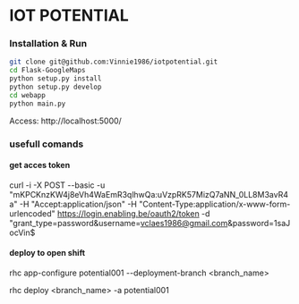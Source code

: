 # IOT POTENTIAL

### Installation & Run

```bash
git clone git@github.com:Vinnie1986/iotpotential.git
cd Flask-GoogleMaps
python setup.py install
python setup.py develop
cd webapp
python main.py
```

Access: http://localhost:5000/ 

### usefull comands

#### get acces token

curl -i -X POST --basic -u "mKPCKnzKW4j8eVh4WaEmR3qlhwQa:uVzpRK57MizQ7aNN_0LL8M3avR4a" -H "Accept:application/json" -H "Content-Type:application/x-www-form-urlencoded" https://login.enabling.be/oauth2/token -d "grant_type=password&username=vclaes1986@gmail.com&password=1saJocVin$

#### deploy to open shift

rhc app-configure potential001 --deployment-branch <branch_name>

rhc deploy <branch_name> -a potential001